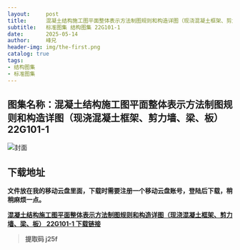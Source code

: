```yaml
---
layout:     post
title:      混凝土结构施工图平面整体表示方法制图规则和构造详图（现浇混凝土框架、剪力墙、梁、板） 22G101-1
subtitle:   标准图集 结构图集 22G101-1
date:       2025-05-14
author:     峰兄
header-img: img/the-first.png
catalog: true
tags:
- 结构图集
- 标准图集
---
```

## 图集名称：混凝土结构施工图平面整体表示方法制图规则和构造详图（现浇混凝土框架、剪力墙、梁、板） 22G101-1
![封面](https://pic1.imgdb.cn/item/682480c758cb8da5c8f1a894.jpg)

## 下载地址 ##
**文件放在我的移动云盘里面，下载时需要注册一个移动云盘账号，登陆后下载，稍稍麻烦一点。**  
  
[**混凝土结构施工图平面整体表示方法制图规则和构造详图（现浇混凝土框架、剪力墙、梁、板） 22G101-1 下载链接**](https://caiyun.139.com/m/i?2nc6qrBbLV04i)

> **提取码 j25f**


